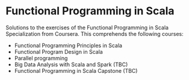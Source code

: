 # Functional Programming in Scala 
Solutions to the exercises of the Functional Programming in Scala Specialization from Coursera. This comprehends the following courses:
* Functional Programming Principles in Scala
* Functional Program Design in Scala
* Parallel programming
* Big Data Analysis with Scala and Spark (TBC)
* Functional Programming in Scala Capstone (TBC)
